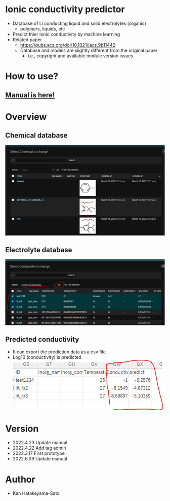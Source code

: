 # Ionic conductivity predictor 
- Database of Li conducting liquid and solid electrolytes (organic)
    - polymers, liquids, etc
- Predict thier ionic conductivity by machine learning
- Related paper
    - https://pubs.acs.org/doi/10.1021/jacs.9b11442
    - Database and models are slightly different from the original paper
        - i.e., copyright and available module version issues


# How to use?
## [Manual is here!](manual/README.md)

# Overview
## Chemical database
![about](manual/media/misc/chems.PNG)
## Electrolyte database
![about](manual/media/misc/pred.PNG)
## Predicted conductivity
- It can export the prediction data as a csv file
- Log10 (conductivity) is predicted
![about](manual/media/misc/csv.PNG)

# Version
- 2022.4.23 Update manual
- 2022.4.22 Add tag admin
- 2022.3.17 First prototype
- 2022.6.09 Update manual

# Author
- Kan Hatakeyama-Sato

